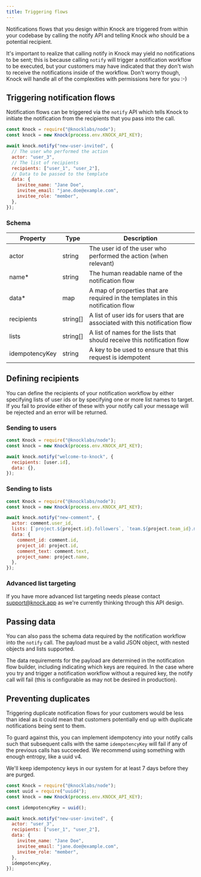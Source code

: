 ```yaml
---
title: Triggering flows
---
```


Notifications flows that you design within Knock are triggered from within your codebase by calling the notify API and telling Knock _who_ should be a potential recipient.

It's important to realize that calling notify in Knock may yield no notifications to be sent; this
is because calling `notify` will trigger a notification workflow to be executed, but your customers
may have indicated that they don't wish to receive the notifications inside of the workflow. Don't
worry though, Knock will handle all of the complexities with permissions here for you :-)

## Triggering notification flows

Notification flows can be triggered via the `notify` API which tells Knock to initiate the notification from the recipients that you pass into the call.

```js
const Knock = require("@knocklabs/node");
const knock = new Knock(process.env.KNOCK_API_KEY);

await knock.notify("new-user-invited", {
  // The user who performed the action
  actor: "user_3",
  // The list of recipients
  recipients: ["user_1", "user_2"],
  // Data to be passed to the template
  data: {
    invitee_name: "Jane Doe",
    invitee_email: "jane.doe@example.com",
    invitee_role: "member",
  },
});
```

### Schema

| Property       | Type     | Description                                                                      |
| -------------- | -------- | -------------------------------------------------------------------------------- |
| actor          | string   | The user id of the user who performed the action (when relevant)                 |
| name\*         | string   | The human readable name of the notification flow                                 |
| data\*         | map      | A map of properties that are required in the templates in this notification flow |
| recipients     | string[] | A list of user ids for users that are associated with this notification flow     |
| lists          | string[] | A list of names for the lists that should receive this notification flow         |
| idempotencyKey | string   | A key to be used to ensure that this request is idempotent                       |

## Defining recipients

You can define the recipients of your notification workflow by either specifying lists of user ids
or by specifying one or more list names to target. If you fail to provide either of these with your
notify call your message will be rejected and an error will be returned.

### Sending to users

```js
const Knock = require("@knocklabs/node");
const knock = new Knock(process.env.KNOCK_API_KEY);

await knock.notify("welcome-to-knock", {
  recipients: [user.id],
  data: {},
});
```

### Sending to lists

```js
const Knock = require("@knocklabs/node");
const knock = new Knock(process.env.KNOCK_API_KEY);

await knock.notify("new-comment", {
  actor: comment.user_id,
  lists: [`project.${project.id}.followers`, `team.${project.team_id}.members`],
  data: {
    comment_id: comment.id,
    project_id: project.id,
    comment_text: comment.text,
    project_name: project.name,
  },
});
```

### Advanced list targeting

If you have more advanced list targeting needs please contact support@knock.app as we're currently
thinking through this API design.

## Passing data

You can also pass the schema data required by the notification workflow into the `notify` call. The
payload must be a valid JSON object, with nested objects and lists supported.

The data requirements for the payload are determined in the notification flow builder, including
indicating which keys are required. In the case where you try and trigger a notification workflow
without a required key, the notify call will fail (this is configurable as may not be desired in
production).

## Preventing duplicates

Triggering duplicate notification flows for your customers would be less than ideal as it could mean
that customers potentially end up with duplicate notifications being sent to them.

To guard against this, you can implement idempotency into your notify calls such that subsequent
calls with the same `idempotencyKey` will fail if any of the previous calls has succeeded. We
recommend using something with enough entropy, like a uuid v4.

We'll keep idempotency keys in our system for at least 7 days before they are purged.

```js
const Knock = require("@knocklabs/node");
const uuid = require("uuid4");
const knock = new Knock(process.env.KNOCK_API_KEY);

const idempotencyKey = uuid();

await knock.notify("new-user-invited", {
  actor: "user_3",
  recipients: ["user_1", "user_2"],
  data: {
    invitee_name: "Jane Doe",
    invitee_email: "jane.doe@example.com",
    invitee_role: "member",
  },
  idempotencyKey,
});
```
